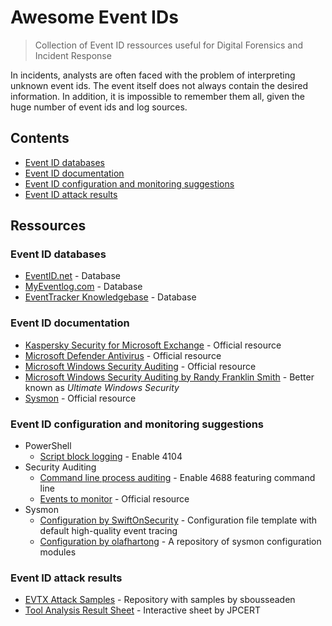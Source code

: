 # Awesome Event IDs

> Collection of Event ID ressources useful for Digital Forensics and Incident Response

In incidents, analysts are often faced with the problem of interpreting unknown event ids.
The event itself does not always contain the desired information.
In addition, it is impossible to remember them all, given the huge number of event ids and log sources.

## Contents

- [Event ID databases](#event-id-databases)
- [Event ID documentation](#event-id-documentation)
- [Event ID configuration and monitoring suggestions](#event-id-configuration-and-monitoring-suggestions)
- [Event ID attack results](#event-id-attack-results)

## Ressources

### Event ID databases

* [EventID.net](http://www.eventid.net/search.asp) - Database
* [MyEventlog.com](https://www.myeventlog.com/) - Database
* [EventTracker Knowledgebase](https://kb.eventtracker.com/) - Database

### Event ID documentation

* [Kaspersky Security for Microsoft Exchange](https://support.kaspersky.com/KS4Exchange/9.4/en-US/127197.htm) - Official resource
* [Microsoft Defender Antivirus](https://docs.microsoft.com/en-us/microsoft-365/security/defender-endpoint/troubleshoot-microsoft-defender-antivirus?view=o365-worldwide#microsoft-defender-antivirus-event-ids) - Official resource
* [Microsoft Windows Security Auditing](https://docs.microsoft.com/en-us/windows/security/threat-protection/auditing/security-auditing-overview) - Official resource
* [Microsoft Windows Security Auditing by Randy Franklin Smith](https://www.ultimatewindowssecurity.com/securitylog/encyclopedia/) - Better known as _Ultimate Windows Security_
* [Sysmon](https://docs.microsoft.com/en-us/sysinternals/downloads/sysmon#events) - Official resource

### Event ID configuration and monitoring suggestions

* PowerShell
    * [Script block logging](https://docs.microsoft.com/en-us/powershell/module/microsoft.powershell.core/about/about_logging_windows?view=powershell-7.1#viewing-the-powershell-event-log-entries-on-windows) - Enable 4104
* Security Auditing
    * [Command line process auditing](https://docs.microsoft.com/en-us/windows-server/identity/ad-ds/manage/component-updates/command-line-process-auditing#configuration) - Enable 4688 featuring command line
    * [Events to monitor](https://docs.microsoft.com/en-us/windows-server/identity/ad-ds/plan/appendix-l--events-to-monitor) - Official resource
* Sysmon
    * [Configuration by SwiftOnSecurity](https://github.com/SwiftOnSecurity/sysmon-config) - Configuration file template with default high-quality event tracing
    * [Configuration by olafhartong](https://github.com/olafhartong/sysmon-modular) - A repository of sysmon configuration modules

### Event ID attack results

* [EVTX Attack Samples](https://github.com/sbousseaden/EVTX-ATTACK-SAMPLES) - Repository with samples by sbousseaden
* [Tool Analysis Result Sheet](https://jpcertcc.github.io/ToolAnalysisResultSheet/#) - Interactive sheet by JPCERT
